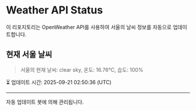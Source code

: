 
# Weather API Status

이 리포지토리는 OpenWeather API를 사용하여 서울의 날씨 정보를 자동으로 업데이트합니다.

## 현재 서울 날씨
> 서울의 현재 날씨: clear sky, 온도: 16.76°C, 습도: 100%

⏳ 업데이트 시간: 2025-09-21 02:50:36 (UTC)

---
자동 업데이트 봇에 의해 관리됩니다.
